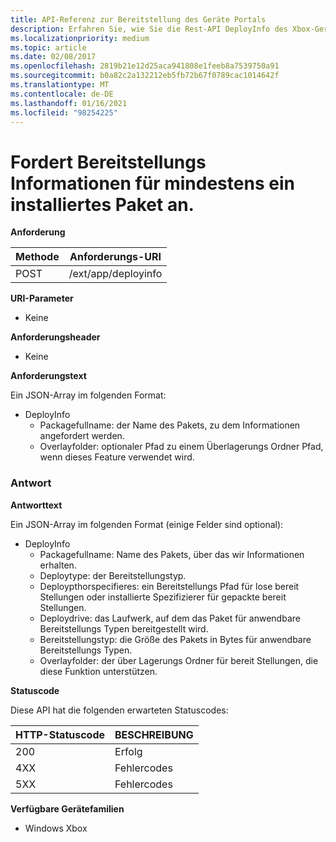 ```yaml
---
title: API-Referenz zur Bereitstellung des Geräte Portals
description: Erfahren Sie, wie Sie die Rest-API DeployInfo des Xbox-Geräte Portals verwenden, um Bereitstellungs Informationen für mindestens ein installiertes Paket anzufordern.
ms.localizationpriority: medium
ms.topic: article
ms.date: 02/08/2017
ms.openlocfilehash: 2819b21e12d25aca941808e1feeb8a7539750a91
ms.sourcegitcommit: b0a82c2a132212eb5fb72b67f0789cac1014642f
ms.translationtype: MT
ms.contentlocale: de-DE
ms.lasthandoff: 01/16/2021
ms.locfileid: "98254225"
---
```

# <a name="requests-deployment-information-for-one-or-more-installed-packages"></a>Fordert Bereitstellungs Informationen für mindestens ein installiertes Paket an.

**Anforderung**

| Methode | Anforderungs-URI |
|--------|-------------|
| POST | /ext/app/deployinfo |

**URI-Parameter**

 - Keine

**Anforderungsheader**

- Keine

**Anforderungstext**

Ein JSON-Array im folgenden Format:

* DeployInfo
  * Packagefullname: der Name des Pakets, zu dem Informationen angefordert werden.
  * Overlayfolder: optionaler Pfad zu einem Überlagerungs Ordner Pfad, wenn dieses Feature verwendet wird.

### <a name="response"></a>Antwort

**Antworttext**

Ein JSON-Array im folgenden Format (einige Felder sind optional):

* DeployInfo
  * Packagefullname: Name des Pakets, über das wir Informationen erhalten.
  * Deploytype: der Bereitstellungstyp.
  * Deploypthorspecifieres: ein Bereitstellungs Pfad für lose bereit Stellungen oder installierte Spezifizierer für gepackte bereit Stellungen.
  * Deploydrive: das Laufwerk, auf dem das Paket für anwendbare Bereitstellungs Typen bereitgestellt wird.
  * Bereitstellungstyp: die Größe des Pakets in Bytes für anwendbare Bereitstellungs Typen.
  * Overlayfolder: der über Lagerungs Ordner für bereit Stellungen, die diese Funktion unterstützen.

**Statuscode**

Diese API hat die folgenden erwarteten Statuscodes:

| HTTP-Statuscode | BESCHREIBUNG |
|------------------|-------------|
| 200 | Erfolg |
| 4XX | Fehlercodes |
| 5XX | Fehlercodes |

**Verfügbare Gerätefamilien**

* Windows Xbox